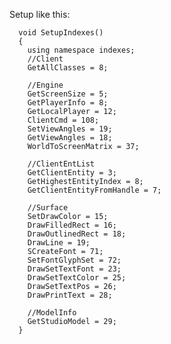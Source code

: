 Setup like this:

      void SetupIndexes()
      {
      	using namespace indexes;
      	//Client
      	GetAllClasses = 8;
      	
      	//Engine
      	GetScreenSize = 5;
      	GetPlayerInfo = 8;
      	GetLocalPlayer = 12;
      	ClientCmd = 108;
      	SetViewAngles = 19;
      	GetViewAngles = 18;
      	WorldToScreenMatrix = 37;
      
      	//ClientEntList
      	GetClientEntity = 3;
      	GetHighestEntityIndex = 8;
      	GetClientEntityFromHandle = 7;
      
      	//Surface
      	SetDrawColor = 15;
      	DrawFilledRect = 16;
      	DrawOutlinedRect = 18;
      	DrawLine = 19;
      	SCreateFont = 71;
      	SetFontGlyphSet = 72;
      	DrawSetTextFont = 23;
      	DrawSetTextColor = 25;
      	DrawSetTextPos = 26;
      	DrawPrintText = 28;
      
      	//ModelInfo
      	GetStudioModel = 29;
      }
